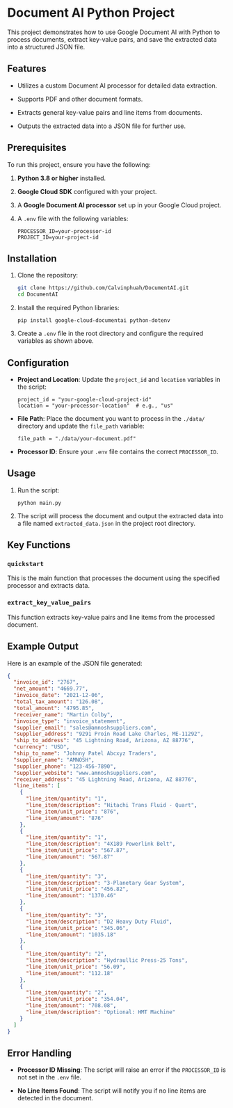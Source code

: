 # Document AI Python Project

This project demonstrates how to use Google Document AI with Python to process documents, extract key-value pairs, and save the extracted data into a structured JSON file.

## Features

- Utilizes a custom Document AI processor for detailed data extraction.

- Supports PDF and other document formats.

- Extracts general key-value pairs and line items from documents.

- Outputs the extracted data into a JSON file for further use.

## Prerequisites

To run this project, ensure you have the following:

1.  **Python 3.8 or higher** installed.

2.  **Google Cloud SDK** configured with your project.

3.  A **Google Document AI processor** set up in your Google Cloud project.

4.  A `.env` file with the following variables:

    ```
    PROCESSOR_ID=your-processor-id
    PROJECT_ID=your-project-id
    ```

## Installation

1.  Clone the repository:

    ```bash
    git clone https://github.com/Calvinphuah/DocumentAI.git
    cd DocumentAI
    ```

2.  Install the required Python libraries:

    ```
    pip install google-cloud-documentai python-dotenv
    ```

3.  Create a `.env` file in the root directory and configure the required variables as shown above.

## Configuration

- **Project and Location**: Update the `project_id` and `location` variables in the script:

  ```
  project_id = "your-google-cloud-project-id"
  location = "your-processor-location"  # e.g., "us"
  ```

- **File Path**: Place the document you want to process in the `./data/` directory and update the `file_path` variable:

  ```
  file_path = "./data/your-document.pdf"
  ```

- **Processor ID**: Ensure your `.env` file contains the correct `PROCESSOR_ID`.

## Usage

1.  Run the script:

    ```
    python main.py
    ```

2.  The script will process the document and output the extracted data into a file named `extracted_data.json` in the project root directory.

## Key Functions

### `quickstart`

This is the main function that processes the document using the specified processor and extracts data.

### `extract_key_value_pairs`

This function extracts key-value pairs and line items from the processed document.

## Example Output

Here is an example of the JSON file generated:

```json
{
  "invoice_id": "2767",
  "net_amount": "4669.77",
  "invoice_date": "2021-12-06",
  "total_tax_amount": "126.08",
  "total_amount": "4795.85",
  "receiver_name": "Martin Colby",
  "invoice_type": "invoice_statement",
  "supplier_email": "sales@amnoshsuppliers.com",
  "supplier_address": "9291 Proin Road Lake Charles, ME-11292",
  "ship_to_address": "45 Lightning Road, Arizona, AZ 88776",
  "currency": "USD",
  "ship_to_name": "Johnny Patel Abcxyz Traders",
  "supplier_name": "AMNOSH",
  "supplier_phone": "123-456-7890",
  "supplier_website": "www.amnoshsuppliers.com",
  "receiver_address": "45 Lightning Road, Arizona, AZ 88776",
  "line_items": [
    {
      "line_item/quantity": "1",
      "line_item/description": "Hitachi Trans Fluid - Quart",
      "line_item/unit_price": "876",
      "line_item/amount": "876"
    },
    {
      "line_item/quantity": "1",
      "line_item/description": "4X189 Powerlink Belt",
      "line_item/unit_price": "567.87",
      "line_item/amount": "567.87"
    },
    {
      "line_item/quantity": "3",
      "line_item/description": "3-Planetary Gear System",
      "line_item/unit_price": "456.82",
      "line_item/amount": "1370.46"
    },
    {
      "line_item/quantity": "3",
      "line_item/description": "D2 Heavy Duty Fluid",
      "line_item/unit_price": "345.06",
      "line_item/amount": "1035.18"
    },
    {
      "line_item/quantity": "2",
      "line_item/description": "Hydraullic Press-25 Tons",
      "line_item/unit_price": "56.09",
      "line_item/amount": "112.18"
    },
    {
      "line_item/quantity": "2",
      "line_item/unit_price": "354.04",
      "line_item/amount": "708.08",
      "line_item/description": "Optional: HMT Machine"
    }
  ]
}
```

## Error Handling

- **Processor ID Missing**: The script will raise an error if the `PROCESSOR_ID` is not set in the `.env` file.

- **No Line Items Found**: The script will notify you if no line items are detected in the document.
